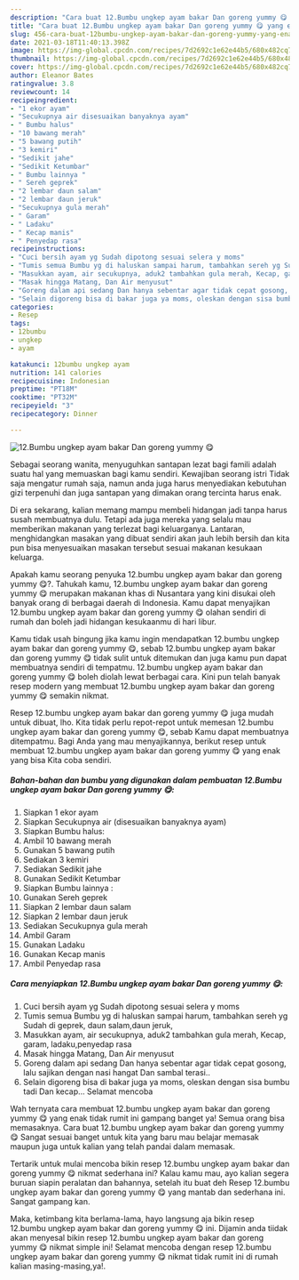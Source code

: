 ```yaml
---
description: "Cara buat 12.Bumbu ungkep ayam bakar Dan goreng yummy 😋 yang enak dan Mudah Dibuat"
title: "Cara buat 12.Bumbu ungkep ayam bakar Dan goreng yummy 😋 yang enak dan Mudah Dibuat"
slug: 456-cara-buat-12bumbu-ungkep-ayam-bakar-dan-goreng-yummy-yang-enak-dan-mudah-dibuat
date: 2021-03-18T11:40:13.398Z
image: https://img-global.cpcdn.com/recipes/7d2692c1e62e44b5/680x482cq70/12bumbu-ungkep-ayam-bakar-dan-goreng-yummy-😋-foto-resep-utama.jpg
thumbnail: https://img-global.cpcdn.com/recipes/7d2692c1e62e44b5/680x482cq70/12bumbu-ungkep-ayam-bakar-dan-goreng-yummy-😋-foto-resep-utama.jpg
cover: https://img-global.cpcdn.com/recipes/7d2692c1e62e44b5/680x482cq70/12bumbu-ungkep-ayam-bakar-dan-goreng-yummy-😋-foto-resep-utama.jpg
author: Eleanor Bates
ratingvalue: 3.8
reviewcount: 14
recipeingredient:
- "1 ekor ayam"
- "Secukupnya air disesuaikan banyaknya ayam"
- " Bumbu halus"
- "10 bawang merah"
- "5 bawang putih"
- "3 kemiri"
- "Sedikit jahe"
- "Sedikit Ketumbar"
- " Bumbu lainnya "
- " Sereh geprek"
- "2 lembar daun salam"
- "2 lembar daun jeruk"
- "Secukupnya gula merah"
- " Garam"
- " Ladaku"
- " Kecap manis"
- " Penyedap rasa"
recipeinstructions:
- "Cuci bersih ayam yg Sudah dipotong sesuai selera y moms"
- "Tumis semua Bumbu yg di haluskan sampai harum, tambahkan sereh yg Sudah di geprek, daun salam,daun jeruk,"
- "Masukkan ayam, air secukupnya, aduk2 tambahkan gula merah, Kecap, garam, ladaku,penyedap rasa"
- "Masak hingga Matang, Dan Air menyusut"
- "Goreng dalam api sedang Dan hanya sebentar agar tidak cepat gosong, lalu sajikan dengan nasi hangat Dan sambal terasi.."
- "Selain digoreng bisa di bakar juga ya moms, oleskan dengan sisa bumbu tadi Dan kecap... Selamat mencoba"
categories:
- Resep
tags:
- 12bumbu
- ungkep
- ayam

katakunci: 12bumbu ungkep ayam 
nutrition: 141 calories
recipecuisine: Indonesian
preptime: "PT18M"
cooktime: "PT32M"
recipeyield: "3"
recipecategory: Dinner

---
```



![12.Bumbu ungkep ayam bakar Dan goreng yummy 😋](https://img-global.cpcdn.com/recipes/7d2692c1e62e44b5/680x482cq70/12bumbu-ungkep-ayam-bakar-dan-goreng-yummy-😋-foto-resep-utama.jpg)

Sebagai seorang wanita, menyuguhkan santapan lezat bagi famili adalah suatu hal yang memuaskan bagi kamu sendiri. Kewajiban seorang istri Tidak saja mengatur rumah saja, namun anda juga harus menyediakan kebutuhan gizi terpenuhi dan juga santapan yang dimakan orang tercinta harus enak.

Di era  sekarang, kalian memang mampu membeli hidangan jadi tanpa harus susah membuatnya dulu. Tetapi ada juga mereka yang selalu mau memberikan makanan yang terlezat bagi keluarganya. Lantaran, menghidangkan masakan yang dibuat sendiri akan jauh lebih bersih dan kita pun bisa menyesuaikan masakan tersebut sesuai makanan kesukaan keluarga. 



Apakah kamu seorang penyuka 12.bumbu ungkep ayam bakar dan goreng yummy 😋?. Tahukah kamu, 12.bumbu ungkep ayam bakar dan goreng yummy 😋 merupakan makanan khas di Nusantara yang kini disukai oleh banyak orang di berbagai daerah di Indonesia. Kamu dapat menyajikan 12.bumbu ungkep ayam bakar dan goreng yummy 😋 olahan sendiri di rumah dan boleh jadi hidangan kesukaanmu di hari libur.

Kamu tidak usah bingung jika kamu ingin mendapatkan 12.bumbu ungkep ayam bakar dan goreng yummy 😋, sebab 12.bumbu ungkep ayam bakar dan goreng yummy 😋 tidak sulit untuk ditemukan dan juga kamu pun dapat membuatnya sendiri di tempatmu. 12.bumbu ungkep ayam bakar dan goreng yummy 😋 boleh diolah lewat berbagai cara. Kini pun telah banyak resep modern yang membuat 12.bumbu ungkep ayam bakar dan goreng yummy 😋 semakin nikmat.

Resep 12.bumbu ungkep ayam bakar dan goreng yummy 😋 juga mudah untuk dibuat, lho. Kita tidak perlu repot-repot untuk memesan 12.bumbu ungkep ayam bakar dan goreng yummy 😋, sebab Kamu dapat membuatnya ditempatmu. Bagi Anda yang mau menyajikannya, berikut resep untuk membuat 12.bumbu ungkep ayam bakar dan goreng yummy 😋 yang enak yang bisa Kita coba sendiri.

<!--inarticleads1-->

##### Bahan-bahan dan bumbu yang digunakan dalam pembuatan 12.Bumbu ungkep ayam bakar Dan goreng yummy 😋:

1. Siapkan 1 ekor ayam
1. Siapkan Secukupnya air (disesuaikan banyaknya ayam)
1. Siapkan  Bumbu halus:
1. Ambil 10 bawang merah
1. Gunakan 5 bawang putih
1. Sediakan 3 kemiri
1. Sediakan Sedikit jahe
1. Gunakan Sedikit Ketumbar
1. Siapkan  Bumbu lainnya :
1. Gunakan  Sereh geprek
1. Siapkan 2 lembar daun salam
1. Siapkan 2 lembar daun jeruk
1. Sediakan Secukupnya gula merah
1. Ambil  Garam
1. Gunakan  Ladaku
1. Gunakan  Kecap manis
1. Ambil  Penyedap rasa




<!--inarticleads2-->

##### Cara menyiapkan 12.Bumbu ungkep ayam bakar Dan goreng yummy 😋:

1. Cuci bersih ayam yg Sudah dipotong sesuai selera y moms
1. Tumis semua Bumbu yg di haluskan sampai harum, tambahkan sereh yg Sudah di geprek, daun salam,daun jeruk,
1. Masukkan ayam, air secukupnya, aduk2 tambahkan gula merah, Kecap, garam, ladaku,penyedap rasa
1. Masak hingga Matang, Dan Air menyusut
1. Goreng dalam api sedang Dan hanya sebentar agar tidak cepat gosong, lalu sajikan dengan nasi hangat Dan sambal terasi..
1. Selain digoreng bisa di bakar juga ya moms, oleskan dengan sisa bumbu tadi Dan kecap... Selamat mencoba




Wah ternyata cara membuat 12.bumbu ungkep ayam bakar dan goreng yummy 😋 yang enak tidak rumit ini gampang banget ya! Semua orang bisa memasaknya. Cara buat 12.bumbu ungkep ayam bakar dan goreng yummy 😋 Sangat sesuai banget untuk kita yang baru mau belajar memasak maupun juga untuk kalian yang telah pandai dalam memasak.

Tertarik untuk mulai mencoba bikin resep 12.bumbu ungkep ayam bakar dan goreng yummy 😋 nikmat sederhana ini? Kalau kamu mau, ayo kalian segera buruan siapin peralatan dan bahannya, setelah itu buat deh Resep 12.bumbu ungkep ayam bakar dan goreng yummy 😋 yang mantab dan sederhana ini. Sangat gampang kan. 

Maka, ketimbang kita berlama-lama, hayo langsung aja bikin resep 12.bumbu ungkep ayam bakar dan goreng yummy 😋 ini. Dijamin anda tiidak akan menyesal bikin resep 12.bumbu ungkep ayam bakar dan goreng yummy 😋 nikmat simple ini! Selamat mencoba dengan resep 12.bumbu ungkep ayam bakar dan goreng yummy 😋 nikmat tidak rumit ini di rumah kalian masing-masing,ya!.

